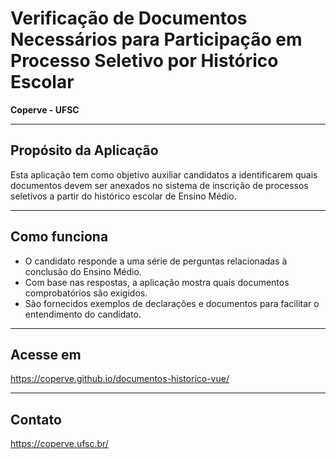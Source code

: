 # Verificação de Documentos Necessários para Participação em Processo Seletivo por Histórico Escolar

**Coperve - UFSC**

---

## Propósito da Aplicação

Esta aplicação tem como objetivo auxiliar candidatos a identificarem quais documentos devem ser anexados no sistema de inscrição de processos seletivos a partir do histórico escolar de Ensino Médio.  

---

## Como funciona

- O candidato responde a uma série de perguntas relacionadas à conclusão do Ensino Médio.
- Com base nas respostas, a aplicação mostra quais documentos comprobatórios são exigidos.
- São fornecidos exemplos de declarações e documentos para facilitar o entendimento do candidato.

---

## Acesse em

https://coperve.github.io/documentos-historico-vue/

---

## Contato

https://coperve.ufsc.br/


